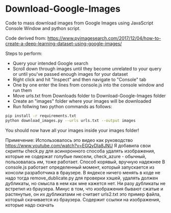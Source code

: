 # Download-Google-Images
Code to mass download images from Google Images using JavaScript Console Window and python script.

Code derived from: https://www.pyimagesearch.com/2017/12/04/how-to-create-a-deep-learning-dataset-using-google-images/

Steps to perform:
- Query your intended Google search
- Scroll down through images until they become unrelated to your query or until you've passed enough images for your dataset
- Right click and hit "Inspect" and then navigate to "Console" tab
- One by one enter the lines from console.js into the console window and run them
- Move urls.txt from Downloads folder to Download-Google-Images folder
- Create an "images" folder where your images will be downloaded
- Run follwing two python commands as follows:
```bash
pip install -r requirements.txt
python download_images.py --urls urls.txt --output images
```

You should now have all your images inside your images folder!

Примечение:
Использовалось это видео как руководство https://www.youtube.com/watch?v=EGQyDla8JNU
Я добавила свои скрипты check.py для асинхронного способа удалять изображения, которые не содержат голубые пиксели, check_azure - обычный, пользовалась им, тоже работает. Способ корявый, вручную надежнее
В console.js работает определенный момент, который запускается из консоли разработчика в браузере. В яндексе ничего менять в коде не надо тогда
remove_dublicate.py для проверки хэшей, удалять должен дубликаты, но смысла в нем как мне кажется нет. Ни разу дубликаты не встретил из браузера. Минус в том, что изображения бывают сжатые и растянутые, он их дубликатами не считает
urls2.txt это пример файла, который скачивается из браузера. Содержит ссылки на изображения, которые надо скачать
